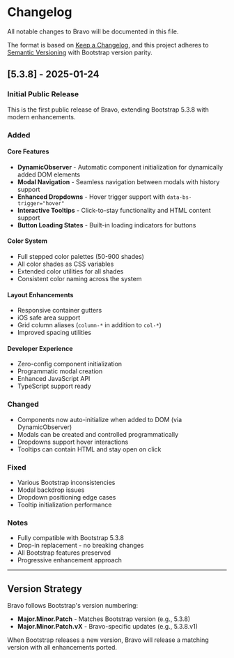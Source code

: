 # Changelog

All notable changes to Bravo will be documented in this file.

The format is based on [Keep a Changelog](https://keepachangelog.com/en/1.0.0/),
and this project adheres to [Semantic Versioning](https://semver.org/spec/v2.0.0.html) with Bootstrap version parity.

## [5.3.8] - 2025-01-24

### Initial Public Release

This is the first public release of Bravo, extending Bootstrap 5.3.8 with modern enhancements.

### Added

#### Core Features
- **DynamicObserver** - Automatic component initialization for dynamically added DOM elements
- **Modal Navigation** - Seamless navigation between modals with history support
- **Enhanced Dropdowns** - Hover trigger support with `data-bs-trigger="hover"`
- **Interactive Tooltips** - Click-to-stay functionality and HTML content support
- **Button Loading States** - Built-in loading indicators for buttons

#### Color System
- Full stepped color palettes (50-900 shades)
- All color shades as CSS variables
- Extended color utilities for all shades
- Consistent color naming across the system

#### Layout Enhancements
- Responsive container gutters
- iOS safe area support  
- Grid column aliases (`column-*` in addition to `col-*`)
- Improved spacing utilities

#### Developer Experience
- Zero-config component initialization
- Programmatic modal creation
- Enhanced JavaScript API
- TypeScript support ready

### Changed
- Components now auto-initialize when added to DOM (via DynamicObserver)
- Modals can be created and controlled programmatically
- Dropdowns support hover interactions
- Tooltips can contain HTML and stay open on click

### Fixed
- Various Bootstrap inconsistencies
- Modal backdrop issues
- Dropdown positioning edge cases
- Tooltip initialization performance

### Notes
- Fully compatible with Bootstrap 5.3.8
- Drop-in replacement - no breaking changes
- All Bootstrap features preserved
- Progressive enhancement approach

---

## Version Strategy

Bravo follows Bootstrap's version numbering:
- **Major.Minor.Patch** - Matches Bootstrap version (e.g., 5.3.8)
- **Major.Minor.Patch.vX** - Bravo-specific updates (e.g., 5.3.8.v1)

When Bootstrap releases a new version, Bravo will release a matching version with all enhancements ported.